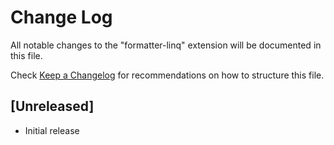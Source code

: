 # Change Log

All notable changes to the "formatter-linq" extension will be documented in this file.

Check [Keep a Changelog](http://keepachangelog.com/) for recommendations on how to structure this file.

## [Unreleased]

- Initial release